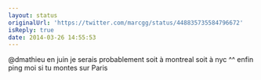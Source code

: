 ```yaml
---
layout: status
originalUrl: 'https://twitter.com/marcgg/status/448835735584796672'
isReply: true
date: 2014-03-26 14:55:53
---
```


@dmathieu en juin je serais probablement soit à montreal soit à nyc ^^ enfin ping moi si tu montes sur Paris
